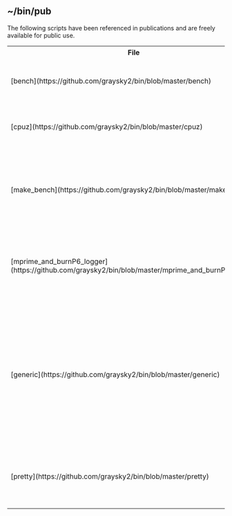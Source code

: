 ## ~/bin/pub
The following scripts have been referenced in publications and are freely available for public use.

<table>
<tr>
<th>File</th><th>Description</th><th>Reference</th>
</tr>
<tr>
<td>[bench](https://github.com/graysky2/bin/blob/master/bench)</td><td>Runs gcc, ffmpeg, and lrzip stressing and benchmarking.</td><td>[cpu schedulers compared](http://repo-ck.com/bench/cpu_schedulers_compared.pdf)</td>
</tr>
<tr>
<td>[cpuz](https://github.com/graysky2/bin/blob/master/cpuz)</td><td>Script to harvest temp, voltage, and fan speed data.</td><td>[IvyBridge 3770K IHS Removal and Results](http://www.silentpcreview.com/IvyBridge_3770K_IHS_removal_and_results)</td>
</tr>
<tr>
<td>[make_bench](https://github.com/graysky2/bin/blob/master/make_bench)</td><td>Script used to contrast different kernels on the basis of a the time to make bzImage of a predefined kernel source.</td><td>[-ck hacking](http://ck-hack.blogspot.com)</td>
</tr>
<tr>
<td>[mprime_and_burnP6_logger](https://github.com/graysky2/bin/blob/master/mprime_and_burnP6_logger)</td><td>Runs mprime and burnP6 for specific hardware.  You can easily modify to run with any hardware.</td><td>[Detailed study on AS5 break-in time; it only takes a few hours](http://www.silentpcreview.com/forums/viewtopic.php?f=8&t=68084)</td>
</tr>

</tr>
<tr>
<td></td><td></td><td></td>
</tr>
<tr>
<td>[generic](https://github.com/graysky2/bin/blob/master/generic)</td><td>Wrapper script for makepkg that will build target PKG for both arches and sync to/from a local repo. Must have a configured and functional 32-bit chroot. See Arch Wiki page for 'schroot' for more info.</td><td></td>
</tr>
<tr>
<td>[pretty](https://github.com/graysky2/bin/blob/master/pretty)</td><td>Just an excerpt from various Arch Linux rc.functions to make scripts prettier.</td><td></td>
</tr>
